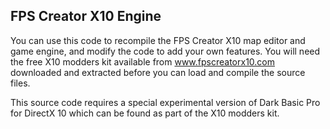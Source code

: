 ## FPS Creator X10 Engine ##

You can use this code to recompile the FPS Creator X10 map editor and game engine, and modify the code to add your own features. You will need the free X10 modders kit available from www.fpscreatorx10.com downloaded and extracted before you can load and compile the source files.

This source code requires a special experimental version of Dark Basic Pro for DirectX 10 which can be found as part of the X10 modders kit.
